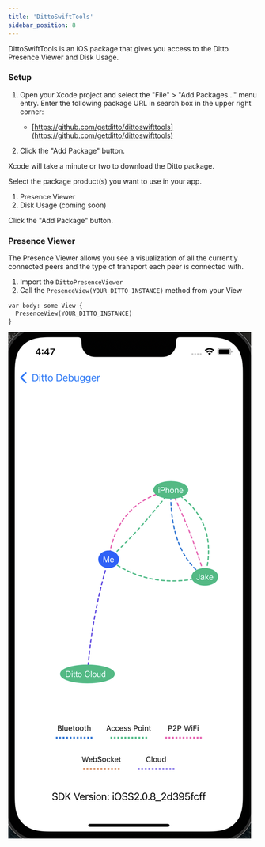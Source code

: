 ```yaml
---
title: 'DittoSwiftTools'
sidebar_position: 8
---
```


DittoSwiftTools is an iOS package that gives you access to the Ditto Presence Viewer and Disk Usage.

### Setup

1. Open your Xcode project and select the "File" > "Add Packages..." menu entry. Enter the following package URL in search box in the upper right corner:
    - [https://github.com/getditto/dittoswifttools](https://github.com/getditto/dittoswifttools)
    
2. Click the "Add Package" button.

Xcode will take a minute or two to download the Ditto package.

Select the package product(s) you want to use in your app.
  1. Presence Viewer
  2. Disk Usage (coming soon)

Click the "Add Package" button.

### Presence Viewer

The Presence Viewer allows you see a visualization of all the currently connected peers and the type of transport each peer is connected with.

1. Import the `DittoPresenceViewer`
2. Call the `PresenceView(YOUR_DITTO_INSTANCE)` method from your View

```
var body: some View {
  PresenceView(YOUR_DITTO_INSTANCE)
}
```

![](./PresenceViewer.png)

